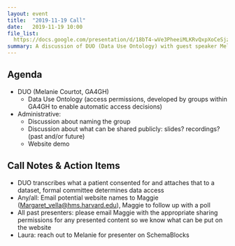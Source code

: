 ```yaml
---
layout: event
title:  "2019-11-19 Call"
date:   2019-11-19 10:00
file_list:
  https://docs.google.com/presentation/d/18bT4-wVe3PheeiMLKRvQxpXoCeSjzH3Hj-Axn6V2VFE/edit#slide=id.g78fcc90ba3_2_110: presentation slides
summary: A discussion of DUO (Data Use Ontology) with guest speaker Melanie Courtot from GA4GH. Also some discussion on administrative topics surrounding our group name and web presence.
---
```

## Agenda
- DUO (Melanie Courtot, GA4GH)
  - Data Use Ontology (access permissions, developed by groups within GA4GH to
  enable automatic access decisions)
- Administrative:
  - Discussion about naming the group
  - Discussion about what can be shared publicly: slides? recordings? (past and/or future)
  - Website demo


## Call Notes & Action Items
- DUO transcribes what a patient consented for and attaches that to a dataset, formal committee determines data access
- Any/all: Email potential website names to Maggie (Margaret_vella@hms.harvard.edu), Maggie to follow up with a poll
- All past presenters: please email Maggie with the appropriate sharing permissions for any presented content so we know what can be put on the website
- Laura: reach out to Melanie for presenter on SchemaBlocks
